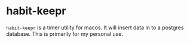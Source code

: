 # habit-keepr

`habit-keepr` is a timer utility for macos. It will insert data in to a postgres database. This is primarily for my personal use.
